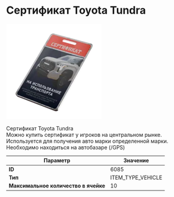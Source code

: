# Сертификат Toyota Tundra

![Item Image](../img/6085.webp?raw=true)

Сертификат Toyota Tundra<br>Можно купить сертификат у игроков на центральном рынке.<br>Используется для получения авто марки определенной марки.<br>Необходимо находиться на автобазаре (/GPS)


| Параметр | Значение |
|----------|----------|
| **ID** | 6085 |
| **Тип** | ITEM_TYPE_VEHICLE |
| **Максимальное количество в ячейке** | 10 |


